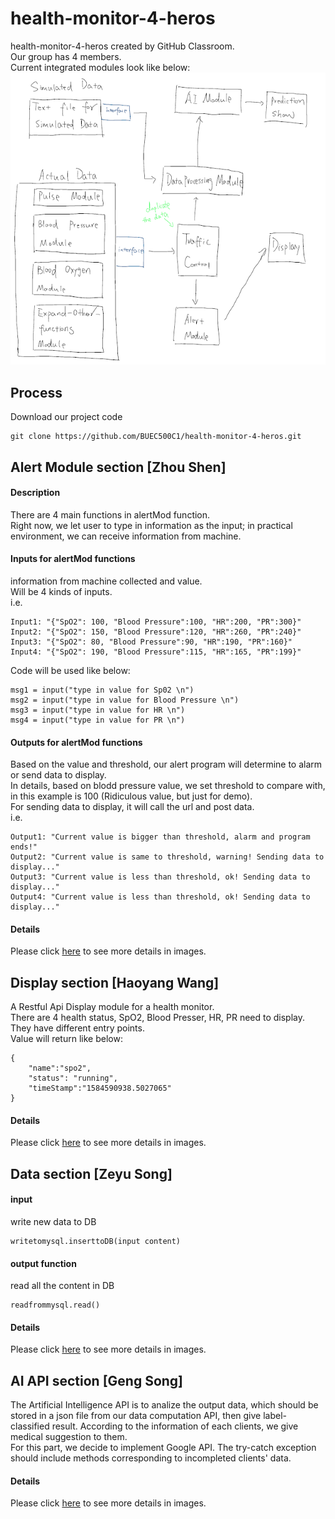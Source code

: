# health-monitor-4-heros
health-monitor-4-heros created by GitHub Classroom.     
Our group has 4 members.    
Current integrated modules look like below:     
![draft](imgs/draftModule.PNG)   

## Process    
Download our project code    
```
git clone https://github.com/BUEC500C1/health-monitor-4-heros.git
```


## Alert Module section [Zhou Shen]    
#### Description      
There are 4 main functions in alertMod function.   
Right now, we let user to type in information as the input; in practical environment, we can receive information from machine.    
#### Inputs for alertMod functions    
information from machine collected and value.    
Will be 4 kinds of inputs.    
i.e. 
```
Input1: "{"SpO2": 100, "Blood Pressure":100, "HR":200, "PR":300}"
Input2: "{"SpO2": 150, "Blood Pressure":120, "HR":260, "PR":240}"
Input3: "{"SpO2": 80, "Blood Pressure":90, "HR":190, "PR":160}"
Input4: "{"SpO2": 190, "Blood Pressure":115, "HR":165, "PR":199}"
```
Code will be used like below:
```
msg1 = input("type in value for Sp02 \n")
msg2 = input("type in value for Blood Pressure \n")
msg3 = input("type in value for HR \n")
msg4 = input("type in value for PR \n")
```
#### Outputs for alertMod functions     
Based on the value and threshold, our alert program will determine to alarm or send data to display.     
In details, based on blodd pressure value, we set threshold to compare with, in this example is 100 (Ridiculous value, but just for demo).        
For sending data to display, it will call the url and post data.      
i.e.
```
Output1: "Current value is bigger than threshold, alarm and program ends!"
Output2: "Current value is same to threshold, warning! Sending data to display..."
Output3: "Current value is less than threshold, ok! Sending data to display..."
Output4: "Current value is less than threshold, ok! Sending data to display..."
```
#### Details   
Please click [here](https://github.com/BUEC500C1/health-monitor-4-heros/tree/master/AlertModule) to see more details in images.    

## Display section [Haoyang Wang]      
A Restful Api Display module for a health monitor.      
There are 4 health status, SpO2, Blood Presser, HR, PR need to display. They have different entry points.     
Value will return like below:    
```
{
	"name":"spo2",
	"status": "running",
	"timeStamp":"1584590938.5027065"
}
```
#### Details   
Please click [here](https://github.com/BUEC500C1/health-monitor-4-heros/tree/master/Display) to see more details in images.    

## Data section [Zeyu Song]       
#### input
write new data to DB
```
writetomysql.inserttoDB(input content)
```
#### output function
read all the content in DB
```
readfrommysql.read()
```
#### Details   
Please click [here](https://github.com/BUEC500C1/health-monitor-4-heros/tree/master/data) to see more details in images.    

## AI API section [Geng Song]    
The Artificial Intelligence API is to analize the output data, which should be stored in a json file from our data computation API, then give label-classified result. According to the information of each clients, we give medical suggestion to them.     
For this part, we decide to implement Google API. The try-catch exception should include methods corresponding to incompleted clients' data.     
#### Details   
Please click [here](https://github.com/BUEC500C1/health-monitor-4-heros/tree/master/AI%20API) to see more details in images.    

